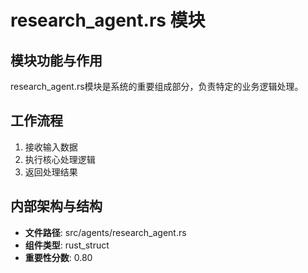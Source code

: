 # research_agent.rs 模块

## 模块功能与作用
research_agent.rs模块是系统的重要组成部分，负责特定的业务逻辑处理。

## 工作流程
1. 接收输入数据
2. 执行核心处理逻辑
3. 返回处理结果

## 内部架构与结构
- **文件路径**: src/agents/research_agent.rs
- **组件类型**: rust_struct
- **重要性分数**: 0.80

